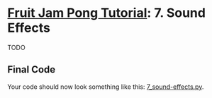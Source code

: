 # [Fruit Jam Pong Tutorial](.#sections): 7. Sound Effects

TODO

## Final Code

Your code should now look something like this: [7_sound-effects.py](./guide/7_sound-effects.py).
